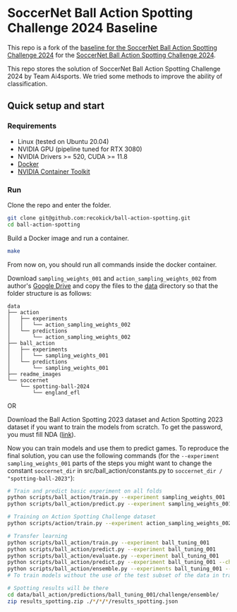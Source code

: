 
# SoccerNet Ball Action Spotting Challenge 2024 Baseline

This repo is a fork of the [baseline for the SoccerNet Ball Action Spotting Challenge 2024](https://github.com/recokick/ball-action-spotting) for the [SoccerNet Ball Action Spotting Challenge 2024](https://www.soccer-net.org/challenges/2024).

This repo stores the solution of SoccerNet Ball Action Spotting Challenge 2024 by Team Ai4sports. We tried some methods to improve the ability of classification.

## Quick setup and start

### Requirements

* Linux (tested on Ubuntu 20.04)
* NVIDIA GPU (pipeline tuned for RTX 3080)
* NVIDIA Drivers >= 520, CUDA >= 11.8
* [Docker](https://docs.docker.com/engine/install/)
* [NVIDIA Container Toolkit](https://docs.nvidia.com/datacenter/cloud-native/container-toolkit/install-guide.html)

### Run

Clone the repo and enter the folder.

```bash
git clone git@github.com:recokick/ball-action-spotting.git
cd ball-action-spotting
```

Build a Docker image and run a container.


```bash
make
```

From now on, you should run all commands inside the docker container.

Download `sampling_weights_001` and `action_sampling_weights_002` from author's [Google Drive](https://drive.google.com/drive/folders/1mIu62cIdsRn3W4o1E5vRR8V5Q1B6HHoz?usp=sharing) and copy the files to the [data](data) directory so that the folder structure is as follows:

```
data
├── action
│   ├── experiments
│   │   └── action_sampling_weights_002
│   └── predictions
│       └── action_sampling_weights_002
├── ball_action
│   ├── experiments
│   │   └── sampling_weights_001
│   └── predictions
│       └── sampling_weights_001
├── readme_images
└── soccernet
    └── spotting-ball-2024
        └── england_efl
```

OR

Download the Ball Action Spotting 2023 dataset and Action Spotting 2023 dataset if you want to train the models from scratch.
To get the password, you must fill NDA ([link](https://www.soccer-net.org/data)).

Now you can train models and use them to predict games.
To reproduce the final solution, you can use the following commands (for the `--experiment sampling_weights_001` parts of the steps you might want to change the constant `soccernet_dir` in src/ball_action/constants.py to `soccernet_dir / "spotting-ball-2023"`):

```bash
# Train and predict basic experiment on all folds
python scripts/ball_action/train.py --experiment sampling_weights_001
python scripts/ball_action/predict.py --experiment sampling_weights_001

# Training on Action Spotting Challenge dataset
python scripts/action/train.py --experiment action_sampling_weights_002

# Transfer learning
python scripts/ball_action/train.py --experiment ball_tuning_001
python scripts/ball_action/predict.py --experiment ball_tuning_001
python scripts/ball_action/evaluate.py --experiment ball_tuning_001
python scripts/ball_action/predict.py --experiment ball_tuning_001 --challenge
python scripts/ball_action/ensemble.py --experiments ball_tuning_001 --challenge
# To train models without the use of the test subset of the data in training use argument --folds train 

# Spotting results will be there
cd data/ball_action/predictions/ball_tuning_001/challenge/ensemble/
zip results_spotting.zip ./*/*/*/results_spotting.json
```

